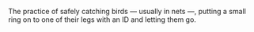 The practice of safely catching birds — usually in nets —, putting a small ring on to one of their legs with an ID and letting them go. 